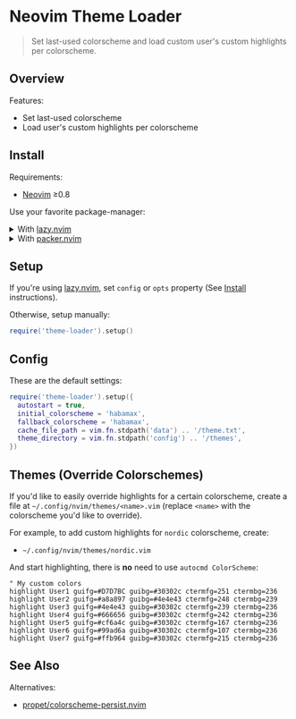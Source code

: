# Neovim Theme Loader

> Set last-used colorscheme and load custom user's custom highlights per colorscheme.

## Overview

Features:

- Set last-used colorscheme
- Load user's custom highlights per colorscheme

## Install

Requirements:

- [Neovim] ≥0.8

Use your favorite package-manager:

<details>
<summary>With <a href="https://github.com/folke/lazy.nvim">lazy.nvim</a></summary>

```lua
{
  'rafi/theme-loader.nvim',
  version = false,
  priority = 999,
  opts = true,
},
```

</details>

<details>
<summary>With <a href="https://github.com/wbthomason/packer.nvim">packer.nvim</a></summary>

```lua
use { 'rafi/theme-loader.nvim' }
```

</details>

## Setup

If you're using [lazy.nvim], set `config` or `opts` property (See
[Install](#install) instructions).

Otherwise, setup manually:

```lua
require('theme-loader').setup()
```

## Config

These are the default settings:

```lua
require('theme-loader').setup({
  autostart = true,
  initial_colorscheme = 'habamax',
  fallback_colorscheme = 'habamax',
  cache_file_path = vim.fn.stdpath('data') .. '/theme.txt',
  theme_directory = vim.fn.stdpath('config') .. '/themes',
})
```

## Themes (Override Colorschemes)

If you'd like to easily override highlights for a certain colorscheme, create
a file at `~/.config/nvim/themes/<name>.vim` (replace `<name>` with the
colorscheme you'd like to override).

For example, to add custom highlights for `nordic` colorscheme, create:

- `~/.config/nvim/themes/nordic.vim`

And start highlighting, there is **no** need to use `autocmd ColorScheme`:

```vim
" My custom colors
highlight User1 guifg=#D7D7BC guibg=#30302c ctermfg=251 ctermbg=236
highlight User2 guifg=#a8a897 guibg=#4e4e43 ctermfg=248 ctermbg=239
highlight User3 guifg=#4e4e43 guibg=#30302c ctermfg=239 ctermbg=236
highlight User4 guifg=#666656 guibg=#30302c ctermfg=242 ctermbg=236
highlight User5 guifg=#cf6a4c guibg=#30302c ctermfg=167 ctermbg=236
highlight User6 guifg=#99ad6a guibg=#30302c ctermfg=107 ctermbg=236
highlight User7 guifg=#ffb964 guibg=#30302c ctermfg=215 ctermbg=236
```

## See Also

Alternatives:

- [propet/colorscheme-persist.nvim](https://github.com/propet/colorscheme-persist.nvim)

[Neovim]: https://github.com/neovim/neovim
[lazy.nvim]: https://github.com/folke/lazy.nvim
